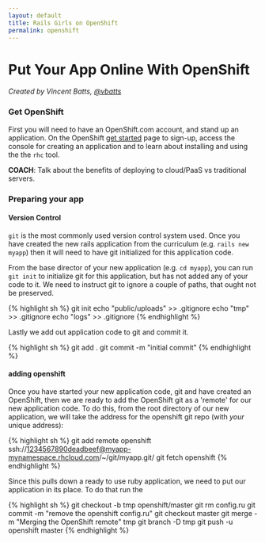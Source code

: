 ```yaml
---
layout: default
title: Rails Girls on OpenShift
permalink: openshift
---
```


# Put Your App Online With OpenShift

*Created by Vincent Batts, [@vbatts](https://twitter.com/vbatts)*

### Get OpenShift

First you will need to have an OpenShift.com account, and stand up an application. 
On the OpenShift [get started](https://www.openshift.com/get-started) page to
sign-up, access the console for creating an application and to learn about
installing and using the the `rhc` tool.

__COACH__: Talk about the benefits of deploying to cloud/PaaS vs traditional servers.

### Preparing your app

#### Version Control

`git` is the most commonly used version control system used. Once you have
created the new rails application from the curriculum (e.g. `rails new myapp`)
then it will need to have git initialized for this application code.

From the base director of your new application (e.g. `cd myapp`), you can run
`git init` to initialize git for this application, but has not added any of your
code to it. 
We need to instruct git to ignore a couple of paths, that ought not be preserved.

{% highlight sh %}
git init
echo "public/uploads" >> .gitignore
echo "tmp" >> .gitignore
echo "logs" >> .gitignore
{% endhighlight %}

Lastly we add out application code to git and commit it.

{% highlight sh %}
git add .
git commit -m "initial commit"
{% endhighlight %}


#### adding openshift

Once you have started your new application code, git and have created an OpenShift,
then we are ready to add the OpenShift git as a 'remote' for our new application
code. To do this, from the root directory of our new application,
we will take the address for the openshift git repo (with _your_ unique address):

{% highlight sh %}
git add remote openshift ssh://1234567890deadbeef@myapp-mynamespace.rhcloud.com/~/git/myapp.git/
git fetch openshift
{% endhighlight %}

Since this pulls down a ready to use ruby application, we need to put our
application in its place. To do that run the 

{% highlight sh %}
git checkout -b tmp openshift/master 
git rm config.ru
git commit -m "remove the openshift config.ru"
git checkout master
git merge -m "Merging the OpenShift remote" tmp
git branch -D tmp
git push -u openshift master
{% endhighlight %}




